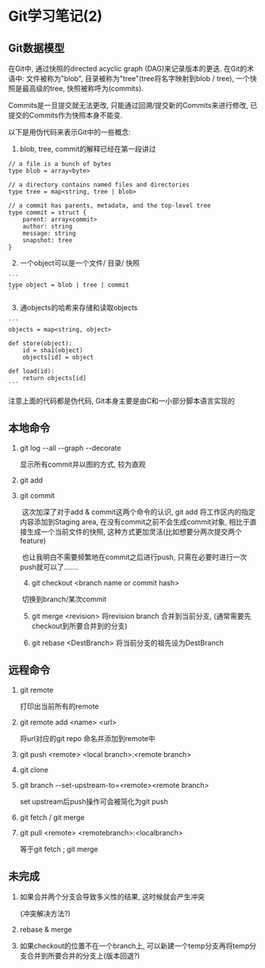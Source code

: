 # Git学习笔记(2)

## Git数据模型

在Git中, 通过快照的directed acyclic graph (DAG)来记录版本的更迭. 在Git的术语中: 文件被称为"blob", 目录被称为"tree"(tree将名字映射到blob / tree), 一个快照是最高级的tree, 快照被称呼为(commits).

Commits是一旦提交就无法更改, 只能通过回溯/提交新的Commits来进行修改, 已提交的Commits作为快照本身不能变.

以下是用伪代码来表示Git中的一些概念: 

1.  blob, tree, commit的解释已经在第一段讲过

```
// a file is a bunch of bytes
type blob = array<byte>

// a directory contains named files and directories
type tree = map<string, tree | blob>

// a commit has parents, metadata, and the top-level tree
type commit = struct {
    parent: array<commit>
    author: string
    message: string
    snapshot: tree
}
```

 2.  一个object可以是一个文件/ 目录/ 快照

    ```
    type object = blob | tree | commit
    ```

 3.  通objects的哈希来存储和读取objects

    ```
    objects = map<string, object>
    
    def store(object):
        id = sha1(object)
        objects[id] = object
    
    def load(id):
        return objects[id]
    ```

注意上面的代码都是伪代码, Git本身主要是由C和一小部分脚本语言实现的

## 本地命令

 1. git log --all --graph --decorate 

    显示所有commit并以图的方式, 较为直观

 2. git add

 3. git commit 

    ​	这次加深了对于add & commit这两个命令的认识, git add 将工作区内的指定内容添加到Staging area, 在没有commit之前不会生成commit对象, 相比于直接生成一个当前文件的快照, 这种方式更加灵活(比如想要分两次提交两个feature)

    ​	也让我明白不需要频繁地在commit之后进行push, 只需在必要时进行一次push就可以了.......

	4. git checkout  \<branch name or commit hash>

    ​	切换到branch/某次commit

	5. git merge \<revision> 将revision branch 合并到当前分支, (通常需要先checkout到所要合并到的分支)

	6. git rebase \<DestBranch> 将当前分支的祖先设为DestBranch

## 远程命令

1. git remote

   打印出当前所有的remote

2. git remote add \<name> \<url>

   将url对应的git repo 命名并添加到remote中

3. git push \<remote>  \<local branch>:\<remote branch>

4. git clone

5. git branch --set-upstream-to=\<remote>\<remote branch>

   set upstream后push操作可会被简化为git push

6. git fetch / git merge

7. git pull \<remote> \<remotebranch>:\<localbranch>

   等于git fetch ; git merge

## 未完成

1. 如果合并两个分支会导致多义性的结果, 这时候就会产生冲突

   (冲突解决方法?)

2. rebase & merge

3. 如果checkout的位置不在一个branch上, 可以新建一个temp分支再将temp分支合并到所要合并的分支上(版本回退?)